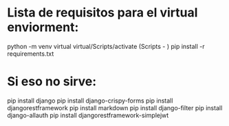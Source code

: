 # Lista de requisitos para el virtual enviorment:
python -m venv virtual
virtual/Scripts/activate (Scripts - )
pip install -r requirements.txt


# Si eso no sirve:
pip install django
pip install django-crispy-forms
pip install djangorestframework
pip install markdown
pip install django-filter
pip install django-allauth
pip install djangorestframework-simplejwt
